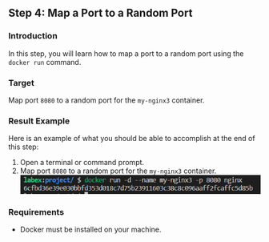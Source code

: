 ## Step 4: Map a Port to a Random Port

### Introduction

In this step, you will learn how to map a port to a random port using the `docker run` command.

### Target

Map port `8080` to a random port for the `my-nginx3` container.

### Result Example

Here is an example of what you should be able to accomplish at the end of this step:

1. Open a terminal or command prompt.
2. Map port `8080` to a random port for the `my-nginx3` container.
![challenge-map-the-container-ports-4](assets\challenge-map-the-container-ports-4.png)

### Requirements

- Docker must be installed on your machine.

